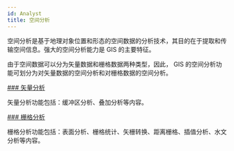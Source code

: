 ```yaml
---
id: Analyst
title: 空间分析
---
```

空间分析是基于地理对象位置和形态的空间数据的分析技术，其目的在于提取和传输空间信息。强大的空间分析能力是 GIS 的主要特征。

由于空间数据可以分为矢量数据和栅格数据两种类型，因此， GIS 的空间分析功能可划分为对矢量数据的空间分析和对栅格数据的空间分析。

[### 矢量分析](Vector/VectorAnalyst.htm)

矢量分析功能包括：缓冲区分析、叠加分析等内容。

[### 栅格分析](Raster/RasterAnalyst.htm)

栅格分析功能包括：表面分析、栅格统计、矢栅转换、距离栅格、插值分析、水文分析等内容。

